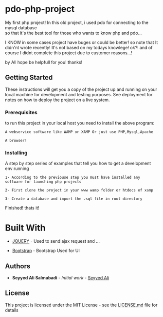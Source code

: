 # pdo-php-project
My first php project!
In this old project, i used pdo for connecting to the mysql database<br>
so that it's the best tool for those who wants to know php and pdo...

I KNOW in some cases project have buges or could be better! so note that It didn'nt wrote recently! It's not based on my todays knowlege! ok?! 
and of course I didnt complete this project due to customer reasons...! 

by All hope be helpfull for you!
thanks!

## Getting Started

These instructions will get you a copy of the project up and running on your local machine for development and testing purposes. See deployment for notes on how to deploy the project on a live system.

### Prerequisites

to run this project in your local host you need to install the above program:

```
A webservice software like WAMP or XAMP Or just use PHP,Mysql,Apache

```

```
A browser!
```


### Installing

A step by step series of examples that tell you how to get a development env running

```
1- According to the previouse step you must have installed any software for launching php projects
```

```
2- First clone the project in your www wamp folder or htdocs of xamp
```

```
3- Create a database and import the .sql file in root directory
```

Finished! thats it!

# Built With

* [JQUERY](https://github.com/jquery/jquery) - Used to send ajax request and ...

* [Bootstrap](https://github.com/twbs/bootstrap) - Bootstrap Used for UI

## Authors

* **Seyyed Ali Salmabadi** - *Initial work* - [Seyyed Ali](https://github.com/salis77/)

## License

This project is licensed under the MIT License - see the [LICENSE.md](LICENSE.md) file for details


